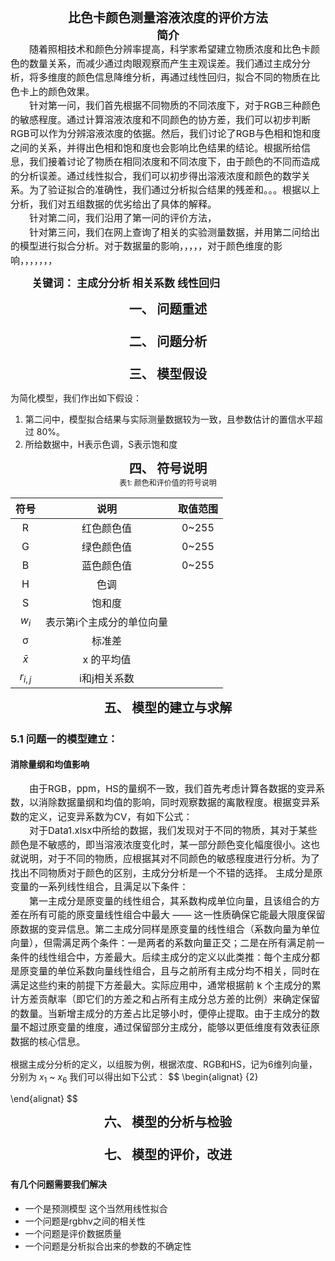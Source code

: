 <div style="text-align:center; font-size:20px; font-weight:bold;">比色卡颜色测量溶液浓度的评价方法</div>
<div style="text-align:center; font-size:18px; font-weight:bold;">简介</div>
<div style="text-indent: 2em; line-height: 1.5;font-size:15px;">
随着照相技术和颜色分辨率提高，科学家希望建立物质浓度和比色卡颜色的数量关系，而减少通过肉眼观察而产生主观误差。我们通过主成分分析，将多维度的颜色信息降维分析，再通过线性回归，拟合不同的物质在比色卡上的颜色效果。
</div>
<div style="text-indent: 2em; line-height: 1.5;font-size:15px;">
针对第一问，我们首先根据不同物质的不同浓度下，对于RGB三种颜色的敏感程度。通过计算溶液浓度和不同颜色的协方差，我们可以初步判断RGB可以作为分辨溶液浓度的依据。然后，我们讨论了RGB与色相和饱和度之间的关系，并得出色相和饱和度也会影响比色结果的结论。根据所给信息，我们接着讨论了物质在相同浓度和不同浓度下，由于颜色的不同而造成的分析误差。通过线性拟合，我们可以初步得出溶液浓度和颜色的数学关系。为了验证拟合的准确性，我们通过分析拟合结果的残差和。。。根据以上分析，我们对五组数据的优劣给出了具体的解释。</div>

<div style="text-indent: 2em; line-height: 1.5;font-size:15px;">
针对第二问，我们沿用了第一问的评价方法，</div>

<div style="text-indent: 2em; line-height: 1.5;font-size:15px;">
针对第三问，我们在网上查询了相关的实验测量数据，并用第二问给出的模型进行拟合分析。对于数据量的影响，，，，，对于颜色维度的影响，，，，，，，</div>

<div style="text-indent: 2em; line-height: 3;font-size:17px;font-weight:bold">
关键词： 主成分分析      相关系数     线性回归
</div>













<div style="text-align:center; font-size:20px; font-weight:bold;">一、 问题重述</div>

###













<div style="text-align:center; font-size:20px; font-weight:bold;">二、 问题分析</div>

###














<div style="text-align:center; font-size:20px; font-weight:bold;">三、 模型假设</div>

为简化模型，我们作出如下假设：
1. 第二问中，模型拟合结果与实际测量数据较为一致，且参数估计的置信水平超过 80%。
2. 所给数据中，H表示色调，S表示饱和度

<div style="text-align:center; font-size:20px; font-weight:bold;">四、 符号说明</div>

<div style="text-align:center; font-size:12px;;">
表1: 颜色和评价值的符号说明</div>

| 符号    | 说明               | 取值范围  |
|:---------:|:--------------------:|:-----------:|
| R       | 红色颜色值         | 0~255     |
| G       | 绿色颜色值         | 0~255     |
| B       | 蓝色颜色值         | 0~255     |
| H       | 色调               |           |
| S       | 饱和度             |           |
| $w_i$     | 表示第i个主成分的单位向量 |           |
| σ       | 标准差             |           |
| $\bar{x}$ | x 的平均值      |           |
| $r_{i,j}$ | i和j相关系数       |           |



















<div style="text-align:center; font-size:20px; font-weight:bold;">五、 模型的建立与求解</div>

### 5.1 问题一的模型建立：
#### 消除量纲和均值影响
<div style="text-indent: 2em; line-height: 1.5;font-size:15px;">
由于RGB，ppm，HS的量纲不一致，我们首先考虑计算各数据的变异系数，以消除数据量纲和均值的影响，同时观察数据的离散程度。根据变异系数的定义，记变异系数为CV，有如下公式：</div>

<div style="text-indent: 2em; line-height: 1.5;font-size:15px;">
对于Data1.xlsx中所给的数据，我们发现对于不同的物质，其对于某些颜色是不敏感的，即当溶液浓度变化时，某一部分颜色变化幅度很小。这也就说明，对于不同的物质，应根据其对不同颜色的敏感程度进行分析。为了找出不同物质对于颜色的区别，主成分分析是一个不错的选择。
主成分是原变量的一系列线性组合，且满足以下条件：</div>

<div style="text-indent: 2em; line-height: 1.5;font-size:15px;">
第一主成分是原变量的线性组合，其系数构成单位向量，且该组合的方差在所有可能的原变量线性组合中最大 —— 这一性质确保它能最大限度保留原数据的变异信息。第二主成分同样是原变量的线性组合（系数向量为单位向量），但需满足两个条件：一是两者的系数向量正交；二是在所有满足前一条件的线性组合中，方差最大。后续主成分的定义以此类推：每个主成分都是原变量的单位系数向量线性组合，且与之前所有主成分均不相关，同时在满足这些约束的前提下方差最大。实际应用中，通常根据前 k 个主成分的累计方差贡献率（即它们的方差之和占所有主成分总方差的比例）来确定保留的数量。当新增主成分的方差占比足够小时，便停止提取。由于主成分的数量不超过原变量的维度，通过保留部分主成分，能够以更低维度有效表征原数据的核心信息。</div>

根据主成分分析的定义，以组胺为例，根据浓度、RGB和HS，记为6维列向量，分别为 $x_1$ ~ $x_6$ 我们可以得出如下公式：
$$
\begin{alignat} {2}

\end{alignat}
$$














<div style="text-align:center; font-size:20px; font-weight:bold;">六、 模型的分析与检验</div>

###













<div style="text-align:center; font-size:20px; font-weight:bold;">七、 模型的评价，改进</div>

###


#### 有几个问题需要我们解决
+ 一个是预测模型 这个当然用线性拟合
+ 一个问题是rgbhv之间的相关性
+ 一个问题是评价数据质量
+ 一个问题是分析拟合出来的参数的不确定性

